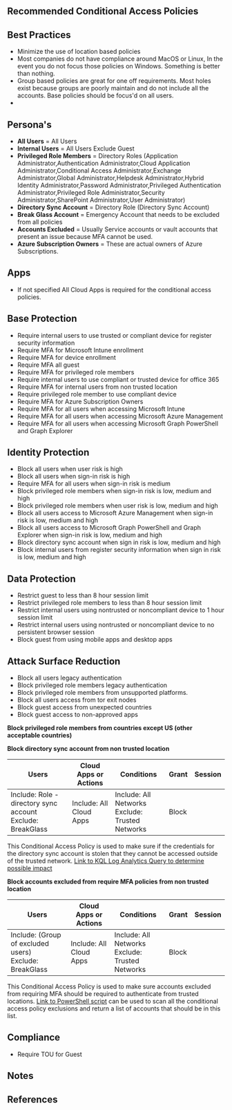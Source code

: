 ## Recommended Conditional Access Policies
## Best Practices
 * Minimize the use of location based policies
 * Most companies do not have compliance around MacOS or Linux, In the event you do not focus those policies on Windows.  Something is better than nothing.
 * Group based policies are great for one off requirements. Most holes exist because groups are poorly maintain and do not include all the accounts. Base policies should be focus'd on all users.
 * 

## Persona's
 * **All Users** = All Users
 * **Internal Users** = All Users Exclude Guest
 * **Privileged Role Members** = Directory Roles (Application Administrator,Authentication Administrator,Cloud Application Administrator,Conditional Access Administrator,Exchange Administrator,Global Administrator,Helpdesk Administrator,Hybrid Identity Administrator,Password Administrator,Privileged Authentication Administrator,Privileged Role Administrator,Security Administrator,SharePoint Administrator,User Administrator)
 * **Directory Sync Account** = Directory Role (Directory Sync Account)
 * **Break Glass Account** = Emergency Account that needs to be excluded from all policies
 * **Accounts Excluded** = Usually Service accounts or vault accounts that present an issue because MFA cannot be used.
 * **Azure Subscription Owners** = These are actual owners of Azure Subscriptions.

## Apps
* If not specified All Cloud Apps is required for the conditional access policies.

## Base Protection
 * Require internal users to use trusted or compliant device for register security information
 * Require MFA for Microsoft Intune enrollment
 * Require MFA for device enrollment
 * Require MFA all guest
 * Require MFA for privileged role members
 * Require internal users to use compliant or trusted device for office 365
 * Require MFA for internal users from non trusted location
 * Require privileged role member to use compliant device
 * Require MFA for Azure Subscription Owners
 * Require MFA for all users when accessing Microsoft Intune
 * Require MFA for all users when accessing Microsoft Azure Management
 * Require MFA for all users when accessing Microsoft Graph PowerShell and Graph Explorer

## Identity Protection
 * Block all users when user risk is high
 * Block all users when sign-in risk is high
 * Require MFA for all users when sign-in risk is medium
 * Block privileged role members when sign-in risk is low, medium and high
 * Block privileged role members when user risk is low, medium and high
 * Block all users access to Microsoft Azure Management when sign-in risk is low, medium and high
 * Block all users access to Microsoft Graph PowerShell and Graph Explorer when sign-in risk is low, medium and high
 * Block directory sync account when sign in risk is low, medium and high
 * Block internal users from register security information when sign in risk is low, medium and high

## Data Protection
 * Restrict guest to less than 8 hour session limit
 * Restrict privileged role members to less than 8 hour session limit
 * Restrict internal users using nontrusted or noncompliant device to 1 hour session limit
 * Restrict internal users using nontrusted or noncompliant device to no persistent browser session
 * Block guest from using mobile apps and desktop apps

## Attack Surface Reduction
 * Block all users legacy authentication
 * Block privileged role members legacy authentication
 * Block privileged role members from unsupported platforms.
 * Block all users access from tor exit nodes
 * Block guest access from unexpected countries
 * Block guest access to non-approved apps

**Block privileged role members from countries except US (other acceptable countries)**


**Block directory sync account from non trusted location**

| Users | Cloud Apps or Actions | Conditions | Grant | Session |
| --------------------- | --------------------- | --------------------- | --------------------- | --------------------- |
| Include: Role - directory sync account  <br /> Exclude: BreakGlass  | Include: All Cloud Apps  | Include: All Networks  <br /> Exclude: Trusted Networks | Block |  |

This Conditional Access Policy is used to make sure if the credentials for the directory sync account is stolen that they cannot be accessed outside of the trusted network.  [Link to KQL Log Analytics Query to determine possible impact](https://github.com/chadmcox/Azure_Active_Directory/blob/master/Log%20Analytics/Conditional%20Access%20Policy/Privileged%20Role%20Members/Find%20possible%20Directory%20Sync%20Account%20impact%20if%20blocked%20from%20untrusted%20network.kql)

**Block accounts excluded from require MFA policies from non trusted location**

| Users | Cloud Apps or Actions | Conditions | Grant | Session |
| --------------------- | --------------------- | --------------------- | --------------------- | --------------------- |
| Include: (Group of excluded users) <br /> Exclude: BreakGlass  | Include: All Cloud Apps  | Include: All Networks  <br /> Exclude: Trusted Networks | Block |  |
 
 This Conditional Access Policy is used to make sure accounts excluded from requiring MFA should be required to authenticate from trusted locations. [Link to PowerShell script](https://github.com/chadmcox/Azure_Active_Directory/blob/master/Conditional%20Access%20Policy/exportConditionalAccessExclusions.ps1) can be used to scan all the conditional access policy exclusions and return a list of accounts that should be in this list.

## Compliance
 * Require TOU for Guest

## Notes

## References
